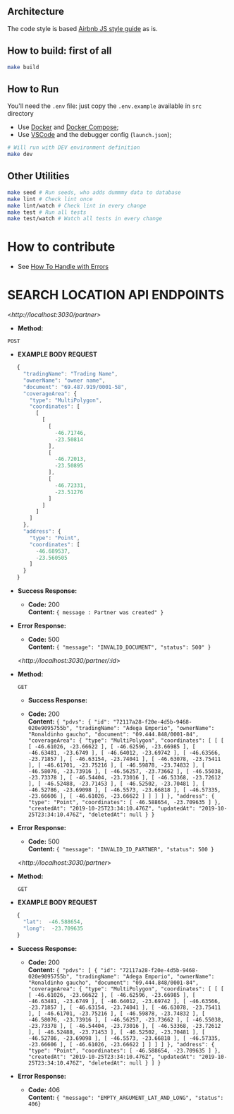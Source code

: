 ## Architecture

The code style is based  [Airbnb JS style guide](https://github.com/airbnb/javascript) as is.

## How to build: first of all
```bash
make build
```

## How to Run

You'll need the `.env` file: just copy the `.env.example` available in `src` directory

- Use [Docker](https://www.docker.com/) and [Docker Compose](https://docs.docker.com/compose/);
- Use [VSCode](https://code.visualstudio.com/) and the debugger config (`launch.json`);

```bash
# Will run with DEV environment definition
make dev
```

## Other Utilities
```bash
make seed # Run seeds, who adds dummmy data to database
make lint # Check lint once
make lint/watch # Check lint in every change
make test # Run all tests
make test/watch # Watch all tests in every change
```
# How to contribute
- See [How To Handle with Errors](src/lib/commom/error_handler)

# SEARCH LOCATION API ENDPOINTS

  <_http://localhost:3030/partner_>

  * **Method:**

   `POST`

  * **EXAMPLE BODY REQUEST**

 ```javascript
    {
      "tradingName": "Trading Name",
      "ownerName": "owner name",
      "document": "69.487.919/0001-58",
      "coverageArea": {
        "type": "MultiPolygon",
        "coordinates": [
          [
            [
              [
                -46.71746,
                -23.50814
              ],
              [
                -46.72013,
                -23.50895
              ],
              [
                -46.72331,
                -23.51276
              ]
            ]
          ]
        ]
      },
      "address": {
        "type": "Point",
        "coordinates": [
          -46.689537,
          -23.560505
        ]
      }
    }
```
* **Success Response:**

  * **Code:** 200 <br />
    **Content:** `{ message : Partner was created" }`
 
* **Error Response:**

  * **Code:** 500 <br />
    **Content:** `{
    "message": "INVALID_DOCUMENT",
    "status": 500"
}`

  <_http://localhost:3030/partner/:id_>


* **Method:**

   `GET`

   

   * **Success Response:**

  * **Code:** 200 <br />
    **Content:** `{
    "pdvs": {
        "id": "72117a28-f20e-4d5b-9468-020e9095755b",
        "tradingName": "Adega Emporio",
        "ownerName": "Ronaldinho gaucho",
        "document": "09.444.848/0001-84",
        "coverageArea": {
            "type": "MultiPolygon",
            "coordinates": [
                [
                    [
                        [
                            -46.61026,
                            -23.66622
                        ],
                        [
                            -46.62596,
                            -23.66985
                        ],
                        [
                            -46.63481,
                            -23.6749
                        ],
                        [
                            -46.64012,
                            -23.69742
                        ],
                        [
                            -46.63566,
                            -23.71857
                        ],
                        [
                            -46.63154,
                            -23.74041
                        ],
                        [
                            -46.63078,
                            -23.75411
                        ],
                        [
                            -46.61701,
                            -23.75216
                        ],
                        [
                            -46.59878,
                            -23.74832
                        ],
                        [
                            -46.58076,
                            -23.73916
                        ],
                        [
                            -46.56257,
                            -23.73662
                        ],
                        [
                            -46.55038,
                            -23.73378
                        ],
                        [
                            -46.54404,
                            -23.73016
                        ],
                        [
                            -46.53368,
                            -23.72612
                        ],
                        [
                            -46.52488,
                            -23.71453
                        ],
                        [
                            -46.52502,
                            -23.70481
                        ],
                        [
                            -46.52786,
                            -23.69098
                        ],
                        [
                            -46.5573,
                            -23.66818
                        ],
                        [
                            -46.57335,
                            -23.66606
                        ],
                        [
                            -46.61026,
                            -23.66622
                        ]
                    ]
                ]
            ]
        },
        "address": {
            "type": "Point",
            "coordinates": [
                -46.588654,
                -23.709635
            ]
        },
        "createdAt": "2019-10-25T23:34:10.476Z",
        "updatedAt": "2019-10-25T23:34:10.476Z",
        "deletedAt": null
    }
}`
 
* **Error Response:**

  * **Code:** 500 <br />
    **Content:** `{
    "message": "INVALID_ID_PARTNER",
    "status": 500
}`


  <_http://localhost:3030/partner_>


* **Method:**

   `GET`

* **EXAMPLE BODY REQUEST**

 ```javascript
    {
      "lat":  -46.588654,
      "long":  -23.709635
    }
```   
* **Success Response:**

  * **Code:** 200 <br />
    **Content:** `{
    "pdvs": [
        {
            "id": "72117a28-f20e-4d5b-9468-020e9095755b",
            "tradingName": "Adega Emporio",
            "ownerName": "Ronaldinho gaucho",
            "document": "09.444.848/0001-84",
            "coverageArea": {
                "type": "MultiPolygon",
                "coordinates": [
                    [
                        [
                            [
                                -46.61026,
                                -23.66622
                            ],
                            [
                                -46.62596,
                                -23.66985
                            ],
                            [
                                -46.63481,
                                -23.6749
                            ],
                            [
                                -46.64012,
                                -23.69742
                            ],
                            [
                                -46.63566,
                                -23.71857
                            ],
                            [
                                -46.63154,
                                -23.74041
                            ],
                            [
                                -46.63078,
                                -23.75411
                            ],
                            [
                                -46.61701,
                                -23.75216
                            ],
                            [
                                -46.59878,
                                -23.74832
                            ],
                            [
                                -46.58076,
                                -23.73916
                            ],
                            [
                                -46.56257,
                                -23.73662
                            ],
                            [
                                -46.55038,
                                -23.73378
                            ],
                            [
                                -46.54404,
                                -23.73016
                            ],
                            [
                                -46.53368,
                                -23.72612
                            ],
                            [
                                -46.52488,
                                -23.71453
                            ],
                            [
                                -46.52502,
                                -23.70481
                            ],
                            [
                                -46.52786,
                                -23.69098
                            ],
                            [
                                -46.5573,
                                -23.66818
                            ],
                            [
                                -46.57335,
                                -23.66606
                            ],
                            [
                                -46.61026,
                                -23.66622
                            ]
                        ]
                    ]
                ]
            },
            "address": {
                "type": "Point",
                "coordinates": [
                    -46.588654,
                    -23.709635
                ]
            },
            "createdAt": "2019-10-25T23:34:10.476Z",
            "updatedAt": "2019-10-25T23:34:10.476Z",
            "deletedAt": null
        }
    ]
}`
 
* **Error Response:**

  * **Code:** 406 <br />
    **Content:** `{
    "message": "EMPTY_ARGUMENT_LAT_AND_LONG",
    "status": 406}`

